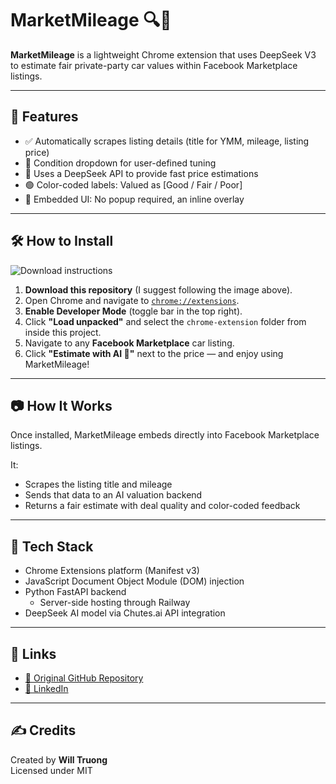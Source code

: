 # MarketMileage 🔍🚗

**MarketMileage** is a lightweight Chrome extension that uses DeepSeek V3 to estimate fair private-party car values within Facebook Marketplace listings.

---

## 🚀 Features
- ✅ Automatically scrapes listing details (title for YMM, mileage, listing price)
- 🧠 Condition dropdown for user-defined tuning
- 🤖 Uses a DeepSeek API to provide fast price estimations
- 🟢 Color-coded labels: Valued as [Good / Fair / Poor]
- 📍 Embedded UI: No popup required, an inline overlay

---

## 🛠 How to Install

![Download instructions](.git/tutorial.png)
1. **Download this repository** (I suggest following the image above).
2. Open Chrome and navigate to [`chrome://extensions`](chrome://extensions).
3. **Enable Developer Mode** (toggle bar in the top right).
4. Click **"Load unpacked"** and select the `chrome-extension` folder from inside this project.
5. Navigate to any **Facebook Marketplace** car listing.
6. Click **"Estimate with AI 🤖"** next to the price — and enjoy using MarketMileage!

---

## 📷 How It Works
Once installed, MarketMileage embeds directly into Facebook Marketplace listings.

It:
- Scrapes the listing title and mileage
- Sends that data to an AI valuation backend
- Returns a fair estimate with deal quality and color-coded feedback

---

## 🔧 Tech Stack
- Chrome Extensions platform (Manifest v3)
- JavaScript Document Object Module (DOM) injection
- Python FastAPI backend
  - Server-side hosting through Railway
- DeepSeek AI model via Chutes.ai API integration

---

## 📎 Links
- [🔗 Original GitHub Repository](https://github.com/wtruong0/MarketMileage)
- [📇 LinkedIn](https://www.linkedin.com/in/truongw)

---

## ✍️ Credits
Created by **Will Truong**  
Licensed under MIT
